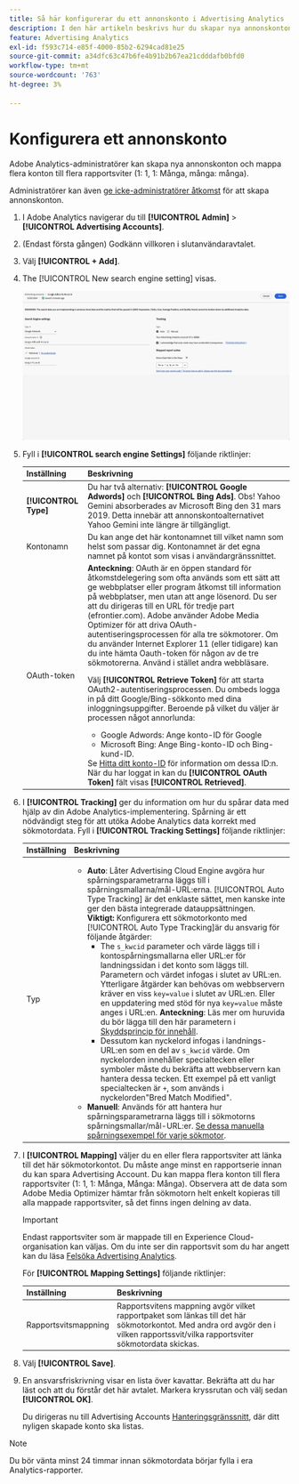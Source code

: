 ```yaml
---
title: Så här konfigurerar du ett annonskonto i Advertising Analytics
description: I den här artikeln beskrivs hur du skapar nya annonskonton och mappar flera konton till flera rapportsviter.
feature: Advertising Analytics
exl-id: f593c714-e85f-4000-85b2-6294cad81e25
source-git-commit: a34dfc63c47b6fe4b91b2b67ea21cdddafb0bfd0
workflow-type: tm+mt
source-wordcount: '763'
ht-degree: 3%

---
```


# Konfigurera ett annonskonto

Adobe Analytics-administratörer kan skapa nya annonskonton och mappa flera konton till flera rapportsviter (1: 1, 1: Många, många: många).

Administratörer kan även [ge icke-administratörer åtkomst](/help/integrate/c-advertising-analytics/overview.md#section_FCC58EB635954A32990D4E67B52B4369) för att skapa annonskonton.

<!--
![](assets/aa_accounts.png)
-->

1. I Adobe Analytics navigerar du till **[!UICONTROL Admin]** > **[!UICONTROL Advertising Accounts]**.
1. (Endast första gången) Godkänn villkoren i slutanvändaravtalet.
1. Välj **[!UICONTROL + Add]**.
1. The [!UICONTROL New search engine setting] visas.

   ![](assets/aa-new-se-account.png)

1. Fyll i **[!UICONTROL search engine Settings]** följande riktlinjer:

   | Inställning | Beskrivning |
   | --- | --- |
   | **[!UICONTROL Type]** | Du har två alternativ: **[!UICONTROL Google Adwords]** och **[!UICONTROL Bing Ads]**.  Obs! Yahoo Gemini absorberades av Microsoft Bing den 31 mars 2019. Detta innebär att annonskontoalternativet Yahoo Gemini inte längre är tillgängligt. |
   | Kontonamn | Du kan ange det här kontonamnet till vilket namn som helst som passar dig.  Kontonamnet är det egna namnet på kontot som visas i användargränssnittet. |
   | OAuth-token | **Anteckning**: OAuth är en öppen standard för åtkomstdelegering som ofta används som ett sätt att ge webbplatser eller program åtkomst till information på webbplatser, men utan att ange lösenord. Du ser att du dirigeras till en URL för tredje part (efrontier.com). Adobe använder Adobe Media Optimizer för att driva OAuth-autentiseringsprocessen för alla tre sökmotorer. Om du använder Internet Explorer 11 (eller tidigare) kan du inte hämta Oauth-token för någon av de tre sökmotorerna. Använd i stället andra webbläsare.<p>Välj **[!UICONTROL Retrieve Token]** för att starta OAuth2-autentiseringsprocessen. Du ombeds logga in på ditt Google/Bing-sökkonto med dina inloggningsuppgifter. Beroende på vilket du väljer är processen något annorlunda: <ul><li>Google Adwords: Ange konto-ID för Google</li><li>Microsoft Bing: Ange Bing-konto-ID och Bing-kund-ID.</li></ul>Se [Hitta ditt konto-ID](/help/integrate/c-advertising-analytics/c-adanalytics-workflow/aa-locate-account-id.md) för information om dessa ID:n. När du har loggat in kan du **[!UICONTROL OAuth Token]** fält visas **[!UICONTROL Retrieved]**. |

1. I **[!UICONTROL Tracking]** ger du information om hur du spårar data med hjälp av din Adobe Analytics-implementering. Spårning är ett nödvändigt steg för att utöka Adobe Analytics data korrekt med sökmotordata.
Fyll i **[!UICONTROL Tracking Settings]** följande riktlinjer:

   | Inställning | Beskrivning |
   | --- | --- |
   | Typ | <ul><li>**Auto**: Låter Advertising Cloud Engine avgöra hur spårningsparametrarna läggs till i spårningsmallarna/mål-URL:erna. [!UICONTROL Auto Type Tracking] är det enklaste sättet, men kanske inte ger den bästa integrerade datauppsättningen.<br>**Viktigt:** Konfigurera ett sökmotorkonto med [!UICONTROL Auto Type Tracking]är du ansvarig för följande åtgärder:<ul><li>The `s_kwcid` parameter och värde läggs till i kontospårningsmallarna eller URL:er för landningssidan i det konto som läggs till. Parametern och värdet infogas i slutet av URL:en. Ytterligare åtgärder kan behövas om webbservern kräver en viss `key=value` i slutet av URL:en. Eller en uppdatering med stöd för nya `key=value` måste anges i URL:en. **Anteckning**: Läs mer om huruvida du bör lägga till den här parametern i [Skyddsprincip för innehåll](https://experienceleague.adobe.com/en/docs/id-service/using/reference/csp).</li><li>Dessutom kan nyckelord infogas i landnings-URL:en som en del av `s_kwcid` värde. Om nyckelorden innehåller specialtecken eller symboler måste du bekräfta att webbservern kan hantera dessa tecken. Ett exempel på ett vanligt specialtecken är `+`, som används i nyckelorden&quot;Bred Match Modified&quot;.</li></ul></li><li>**Manuell**: Används för att hantera hur spårningsparametrarna läggs till i sökmotorns spårningsmallar/mål-URL:er. [Se dessa manuella spårningsexempel för varje sökmotor](/help/integrate/c-advertising-analytics/c-adanalytics-workflow/aa-manual-vs-automatic-tracking.md).</li></ul> |

1. I **[!UICONTROL Mapping]** väljer du en eller flera rapportsviter att länka till det här sökmotorkontot. Du måste ange minst en rapportserie innan du kan spara Advertising Account. Du kan mappa flera konton till flera rapportsviter (1: 1, 1: Många, Många: Många). Observera att de data som Adobe Media Optimizer hämtar från sökmotorn helt enkelt kopieras till alla mappade rapportsviter, så det finns ingen delning av data.

   >[!IMPORTANT]
   >
   >Endast rapportsviter som är mappade till en Experience Cloud-organisation kan väljas. Om du inte ser din rapportsvit som du har angett kan du läsa [Felsöka Advertising Analytics](/help/integrate/c-advertising-analytics/c-adanalytics-workflow/aa-troubleshooting.md).

   För **[!UICONTROL Mapping Settings]** följande riktlinjer:

   | Inställning | Beskrivning |
   | --- | --- |
   | Rapportsvitsmappning | Rapportsvitens mappning avgör vilket rapportpaket som länkas till det här sökmotorkontot. Med andra ord avgör den i vilken rapportssvit/vilka rapportsviter sökmotordata skickas. |


1. Välj **[!UICONTROL Save]**.
1. En ansvarsfriskrivning visar en lista över kavattar. Bekräfta att du har läst och att du förstår det här avtalet. Markera kryssrutan och välj sedan **[!UICONTROL OK]**.

   Du dirigeras nu till Advertising Accounts [Hanteringsgränssnitt](/help/integrate/c-advertising-analytics/c-adanalytics-workflow/aa-manage-ad-accounts.md), där ditt nyligen skapade konto ska listas.

>[!NOTE]
>
>Du bör vänta minst 24 timmar innan sökmotordata börjar fylla i era Analytics-rapporter.
